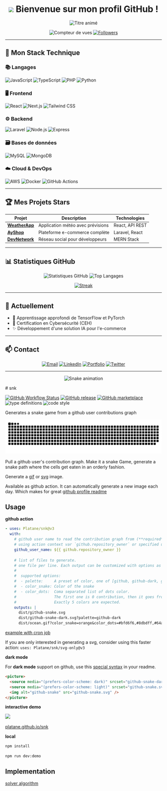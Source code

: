<h1 align="center">
  <img src="https://media.giphy.com/media/hvRJCLFzcasrR4ia7z/giphy.gif" width="28">
  Bienvenue sur mon profil GitHub !
</h1>

<p align="center">
  <img src="https://readme-typing-svg.herokuapp.com?font=Fira+Code&pause=1000&color=22D3EE&center=true&vCenter=true&width=435&lines=Développeur+Full-Stack;Spécialiste+Cloud;Futur+Expert+IA;Cybersécurité+Enthousiaste" alt="Titre animé" />
</p>

<div align="center">
  <img src="https://komarev.com/ghpvc/?username=aymanecloclo&label=Profile+Views&color=0e75b6&style=flat" alt="Compteur de vues" />
  <a href="https://github.com/aymanecloclo?tab=followers">
    <img src="https://img.shields.io/github/followers/aymanecloclo?label=Followers&style=social" alt="Followers" />
  </a>
</div>

---

## 🧰 Mon Stack Technique

### 📚 Langages
![JavaScript](https://img.shields.io/badge/-JavaScript-F7DF1E?logo=javascript&logoColor=black)
![TypeScript](https://img.shields.io/badge/-TypeScript-3178C6?logo=typescript&logoColor=white)
![PHP](https://img.shields.io/badge/-PHP-777BB4?logo=php&logoColor=white)
![Python](https://img.shields.io/badge/-Python-3776AB?logo=python&logoColor=white)

### 🖥 Frontend
![React](https://img.shields.io/badge/-React-61DAFB?logo=react&logoColor=black)
![Next.js](https://img.shields.io/badge/-Next.js-000000?logo=next.js&logoColor=white)
![Tailwind CSS](https://img.shields.io/badge/-Tailwind_CSS-38B2AC?logo=tailwind-css&logoColor=white)

### ⚙️ Backend
![Laravel](https://img.shields.io/badge/-Laravel-FF2D20?logo=laravel&logoColor=white)
![Node.js](https://img.shields.io/badge/-Node.js-339933?logo=node.js&logoColor=white)
![Express](https://img.shields.io/badge/-Express-000000?logo=express&logoColor=white)

### 🗃 Bases de données
![MySQL](https://img.shields.io/badge/-MySQL-4479A1?logo=mysql&logoColor=white)
![MongoDB](https://img.shields.io/badge/-MongoDB-47A248?logo=mongodb&logoColor=white)

### ☁️ Cloud & DevOps
![AWS](https://img.shields.io/badge/-AWS-232F3E?logo=amazon-aws&logoColor=white)
![Docker](https://img.shields.io/badge/-Docker-2496ED?logo=docker&logoColor=white)
![GitHub Actions](https://img.shields.io/badge/-GitHub_Actions-2088FF?logo=github-actions&logoColor=white)

---

## 🏆 Mes Projets Stars

<div align="center">
  
| Projet | Description | Technologies |
|--------|-------------|--------------|
| **[WeatherApp](https://github.com/aymanecloclo/WeatherApp)** | Application météo avec prévisions | React, API REST |
| **[AyShop](https://github.com/aymanecloclo/AyShop)** | Plateforme e-commerce complète | Laravel, React |
| **[DevNetwork](https://github.com/aymanecloclo/FullStackCodeHub)** | Réseau social pour développeurs | MERN Stack |

</div>

---

## 📊 Statistiques GitHub

<div align="center">
  
![Statistiques GitHub](https://github-readme-stats.vercel.app/api?username=aymanecloclo&show_icons=true&theme=radical&hide_border=true)
![Top Langages](https://github-readme-stats.vercel.app/api/top-langs/?username=aymanecloclo&layout=compact&theme=radical&hide_border=true)

[![Streak](https://streak-stats.demolab.com/?user=aymanecloclo&theme=radical&hide_border=true)](https://git.io/streak-stats)

</div>

---

## 🌱 Actuellement

- 🧠 Apprentissage approfondi de TensorFlow et PyTorch
- 🔐 Certification en Cybersécurité (CEH)
- ✨ Développement d'une solution IA pour l'e-commerce

---

## 📫 Contact

<div align="center">
  
[![Email](https://img.shields.io/badge/-Email-D14836?style=for-the-badge&logo=gmail&logoColor=white)](mailto:aymane.rachid.web@gmail.com)
[![LinkedIn](https://img.shields.io/badge/-LinkedIn-0077B5?style=for-the-badge&logo=linkedin&logoColor=white)](https://www.linkedin.com/in/aymanerachid-106700317/)
[![Portfolio](https://img.shields.io/badge/-Portfolio-4285F4?style=for-the-badge&logo=google-chrome&logoColor=white)](https://aymanecloclo.github.io/Portfolio)
[![Twitter](https://img.shields.io/badge/-Twitter-1DA1F2?style=for-the-badge&logo=twitter&logoColor=white)](https://twitter.com/aymanecloclo)

</div>

---

<p align="center">
  <img src="https://github.com/aymanecloclo/aymanecloclo/raw/output/github-contribution-grid-snake.svg" alt="Snake animation" />
</p>
# snk

[![GitHub Workflow Status](https://img.shields.io/github/actions/workflow/status/platane/platane/main.yml?label=action&style=flat-square)](https://github.com/Platane/Platane/actions/workflows/main.yml)
[![GitHub release](https://img.shields.io/github/release/platane/snk.svg?style=flat-square)](https://github.com/platane/snk/releases/latest)
[![GitHub marketplace](https://img.shields.io/badge/marketplace-snake-blue?logo=github&style=flat-square)](https://github.com/marketplace/actions/generate-snake-game-from-github-contribution-grid)
![type definitions](https://img.shields.io/npm/types/typescript?style=flat-square)
![code style](https://img.shields.io/badge/code_style-prettier-ff69b4.svg?style=flat-square)

Generates a snake game from a github user contributions graph

<picture>
  <source
    media="(prefers-color-scheme: dark)"
    srcset="https://raw.githubusercontent.com/platane/snk/output/github-contribution-grid-snake-dark.svg"
  />
  <source
    media="(prefers-color-scheme: light)"
    srcset="https://raw.githubusercontent.com/platane/snk/output/github-contribution-grid-snake.svg"
  />
  <img
    alt="github contribution grid snake animation"
    src="https://raw.githubusercontent.com/platane/snk/output/github-contribution-grid-snake.svg"
  />
</picture>

Pull a github user's contribution graph.
Make it a snake Game, generate a snake path where the cells get eaten in an orderly fashion.

Generate a [gif](https://github.com/Platane/snk/raw/output/github-contribution-grid-snake.gif) or [svg](https://github.com/Platane/snk/raw/output/github-contribution-grid-snake.svg) image.

Available as github action. It can automatically generate a new image each day. Which makes for great [github profile readme](https://docs.github.com/en/free-pro-team@latest/github/setting-up-and-managing-your-github-profile/managing-your-profile-readme)

## Usage

**github action**

```yaml
- uses: Platane/snk@v3
  with:
    # github user name to read the contribution graph from (**required**)
    # using action context var `github.repository_owner` or specified user
    github_user_name: ${{ github.repository_owner }}

    # list of files to generate.
    # one file per line. Each output can be customized with options as query string.
    #
    #  supported options:
    #  - palette:     A preset of color, one of [github, github-dark, github-light]
    #  - color_snake: Color of the snake
    #  - color_dots:  Coma separated list of dots color.
    #                 The first one is 0 contribution, then it goes from the low contribution to the highest.
    #                 Exactly 5 colors are expected.
    outputs: |
      dist/github-snake.svg
      dist/github-snake-dark.svg?palette=github-dark
      dist/ocean.gif?color_snake=orange&color_dots=#bfd6f6,#8dbdff,#64a1f4,#4b91f1,#3c7dd9
```

[example with cron job](https://github.com/Platane/Platane/blob/master/.github/workflows/main.yml#L26-L33)

If you are only interested in generating a svg, consider using this faster action: `uses: Platane/snk/svg-only@v3`

**dark mode**

For **dark mode** support on github, use this [special syntax](https://docs.github.com/en/get-started/writing-on-github/getting-started-with-writing-and-formatting-on-github/basic-writing-and-formatting-syntax#specifying-the-theme-an-image-is-shown-to) in your readme.

```html
<picture>
  <source media="(prefers-color-scheme: dark)" srcset="github-snake-dark.svg" />
  <source media="(prefers-color-scheme: light)" srcset="github-snake.svg" />
  <img alt="github-snake" src="github-snake.svg" />
</picture>
```

**interactive demo**

<a href="https://platane.github.io/snk">
  <img height="300px" src="https://user-images.githubusercontent.com/1659820/121798244-7c86d700-cc25-11eb-8c1c-b8e65556ac0d.gif" ></img>
</a>

[platane.github.io/snk](https://platane.github.io/snk)

**local**

```
npm install

npm run dev:demo
```

## Implementation

[solver algorithm](./packages/solver/README.md)
